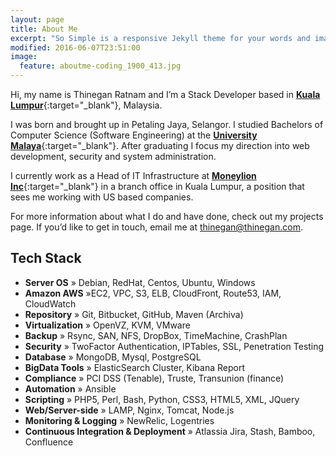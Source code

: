 ```yaml
---
layout: page
title: About Me
excerpt: "So Simple is a responsive Jekyll theme for your words and images."
modified: 2016-06-07T23:51:00
image:
  feature: aboutme-coding_1900_413.jpg
---
```


Hi, my name is Thinegan Ratnam and I’m a Stack Developer based in [**Kuala Lumpur**](https://www.lonelyplanet.com/malaysia/kuala-lumpur){:target="_blank"}, Malaysia.

I was born and brought up in Petaling Jaya, Selangor.
I studied Bachelors of Computer Science (Software Engineering) at the [**University Malaya**](https://en.wikipedia.org/wiki/University_of_Malaya){:target="_blank"}.
After graduating I focus my direction into web development, security and system administration.

I currently work as a Head of IT Infrastructure at [**Moneylion Inc**](https://www.moneylion.com/){:target="_blank"} in a branch office in Kuala Lumpur,
a position that sees me working with US based companies.

For more information about what I do and have done, check out my projects page.
If you’d like to get in touch, email me at [thinegan@thinegan.com](mailto:thinegan@thinegan.com).

## Tech Stack

* **Server OS** &raquo; Debian, RedHat, Centos, Ubuntu, Windows
* **Amazon AWS** &raquo;EC2, VPC, S3, ELB, CloudFront, Route53, IAM, CloudWatch
* **Repository** &raquo; Git, Bitbucket, GitHub, Maven (Archiva)
* **Virtualization** &raquo; OpenVZ, KVM, VMware
* **Backup** &raquo; Rsync, SAN, NFS, DropBox, TimeMachine, CrashPlan
* **Security** &raquo; Two­Factor Authentication, IPTables, SSL, Penetration Testing
* **Database** &raquo; MongoDB, Mysql, PostgreSQL
* **BigData Tools** &raquo; ElasticSearch Cluster, Kibana Report
* **Compliance** &raquo; PCI DSS (Tenable), Truste, Transunion (finance)
* **Automation** &raquo; Ansible
* **Scripting** &raquo; PHP5, Perl, Bash, Python, CSS3, HTML5, XML, JQuery
* **Web/Server-side** &raquo; LAMP, Nginx, Tomcat, Node.js
* **Monitoring & Logging** &raquo; NewRelic, Logentries
* **Continuous Integration & Deployment** &raquo; Atlassia Jira, Stash, Bamboo, Confluence
